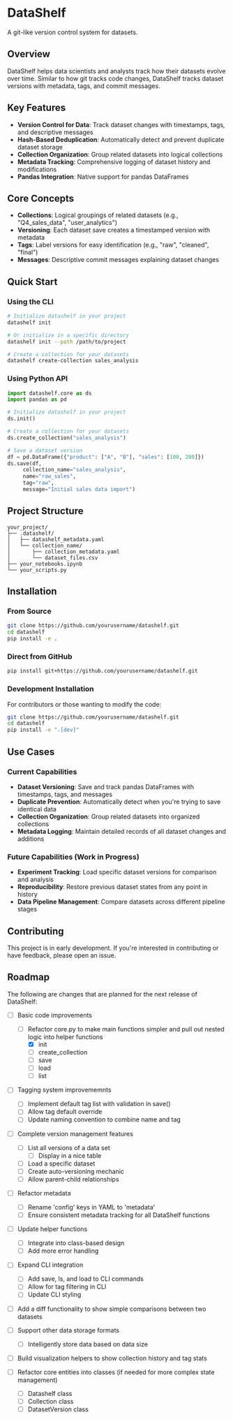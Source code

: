 # DataShelf   

A git-like version control system for datasets.

## Overview

DataShelf helps data scientists and analysts track how their datasets evolve over time. Similar to how git tracks code changes, DataShelf tracks dataset versions with metadata, tags, and commit messages.

## Key Features

- **Version Control for Data**: Track dataset changes with timestamps, tags, and descriptive messages
- **Hash-Based Deduplication**: Automatically detect and prevent duplicate dataset storage
- **Collection Organization**: Group related datasets into logical collections
- **Metadata Tracking**: Comprehensive logging of dataset history and modifications
- **Pandas Integration**: Native support for pandas DataFrames

## Core Concepts

- **Collections**: Logical groupings of related datasets (e.g., "Q4_sales_data", "user_analytics")
- **Versioning**: Each dataset save creates a timestamped version with metadata
- **Tags**: Label versions for easy identification (e.g., "raw", "cleaned", "final")
- **Messages**: Descriptive commit messages explaining dataset changes

## Quick Start

### Using the CLI
```bash
# Initialize datashelf in your project
datashelf init

# Or initialize in a specific directory
datashelf init --path /path/to/project

# Create a collection for your datasets
datashelf create-collection sales_analysis
```
### Using Python API

```python
import datashelf.core as ds
import pandas as pd

# Initialize datashelf in your project
ds.init()

# Create a collection for your datasets
ds.create_collection("sales_analysis")

# Save a dataset version
df = pd.DataFrame({"product": ["A", "B"], "sales": [100, 200]})
ds.save(df, 
     collection_name="sales_analysis", 
     name="raw_sales", 
     tag="raw", 
     message="Initial sales data import")
```

## Project Structure

```
your_project/
├── .datashelf/
│   ├── datashelf_metadata.yaml
│   └── collection_name/
│       ├── collection_metadata.yaml
│       └── dataset_files.csv
├── your_notebooks.ipynb
└── your_scripts.py
```

## Installation

### From Source

```bash
git clone https://github.com/yourusername/datashelf.git
cd datashelf
pip install -e .
```

### Direct from GitHub

```bash
pip install git+https://github.com/yourusername/datashelf.git
```

### Development Installation

For contributors or those wanting to modify the code:

```bash
git clone https://github.com/yourusername/datashelf.git
cd datashelf
pip install -e ".[dev]"
```

## Use Cases

### Current Capabilities
- **Dataset Versioning**: Save and track pandas DataFrames with timestamps, tags, and messages
- **Duplicate Prevention**: Automatically detect when you're trying to save identical data
- **Collection Organization**: Group related datasets into organized collections
- **Metadata Logging**: Maintain detailed records of all dataset changes and additions

### Future Capabilities (Work in Progress)
- **Experiment Tracking**: Load specific dataset versions for comparison and analysis
- **Reproducibility**: Restore previous dataset states from any point in history
- **Data Pipeline Management**: Compare datasets across different pipeline stages

## Contributing

This project is in early development. If you're interested in contributing or have feedback, please open an issue.

## Roadmap

The following are changes that are planned for the next release of DataShelf:

- [ ] Basic code improvements
     - [ ] Refactor core.py to make main functions simpler and pull out nested logic into helper functions
          - [x] init
          - [ ] create_collection
          - [ ] save
          - [ ] load
          - [ ] list

- [ ] Tagging system improvememnts
     - [ ] Implement default tag list with validation in save()
     - [ ] Allow tag default override
     - [ ] Update naming convention to combine name and tag

- [ ] Complete version management features
     - [ ] List all versions of a data set
          - [ ] Display in a nice table
     - [ ] Load a specific dataset
     - [ ] Create auto-versioning mechanic
     - [ ] Allow parent-child relationships

- [ ] Refactor metadata
     - [ ] Rename 'config' keys in YAML to 'metadata'
     - [ ] Ensure consistent metadata tracking for all DataShelf functions

- [ ] Update helper functions
     - [ ] Integrate into class-based design
     - [ ] Add more error handling

- [ ] Expand CLI integration
     - [ ] Add save, ls, and load to CLI commands
     - [ ] Allow for tag filtering in CLI
     - [ ] Update CLI styling

- [ ] Add a diff functionality to show simple comparisons between two datasets

- [ ] Support other data storage formats
     - [ ] Intelligently store data based on data size

- [ ] Build visualization helpers to show collection history and tag stats

- [ ] Refactor core entities into classes (if needed for more complex state management)
     - [ ] Datashelf class
     - [ ] Collection class
     - [ ] DatasetVersion class